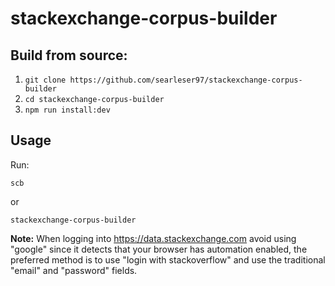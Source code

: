 # stackexchange-corpus-builder

## Build from source:

1. `git clone https://github.com/searleser97/stackexchange-corpus-builder`
2. `cd stackexchange-corpus-builder`
3. `npm run install:dev`

## Usage

Run:
```shell
scb
```
or
```shell
stackexchange-corpus-builder
```

**Note:** When logging into https://data.stackexchange.com avoid using "google" since it detects that your browser has automation enabled,
the preferred method is to use "login with stackoverflow" and use the traditional "email" and "password" fields.
